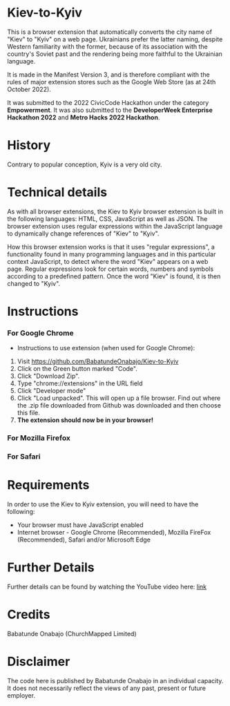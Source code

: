# Kiev-to-Kyiv
This is a browser extension that automatically converts the city name of "Kiev" to "Kyiv" on a web page. Ukrainians prefer the latter naming, despite Western familiarity with the former, because of its association with the country's Soviet past and the rendering being more faithful to the Ukrainian language.

It is made in the Manifest Version 3, and is therefore compliant with the rules of major extension stores such as the Google Web Store (as at 24th October 2022).

It was submitted to the 2022 CivicCode Hackathon under the category **Empowerment**. It was also submitted to the **DeveloperWeek Enterprise Hackathon 2022** and **Metro Hacks 2022 Hackathon**.

# History
Contrary to popular conception, Kyiv is a very old city.

# Technical details
As with all browser extensions, the Kiev to Kyiv browser extension is built in the following languages: HTML, CSS, JavaScript as well as JSON. The browser extension uses regular expressions within the JavaScript language to dynamically change references of "Kiev" to "Kyiv".

How this browser extension works is that it uses "regular expressions", a functionality found in many programming languages and in this particular context JavaScript, to detect where the word "Kiev" appears on a web page. Regular expressions look for certain words, numbers and symbols according to a predefined pattern. Once the word "Kiev" is found, it is then changed to "Kyiv".

# Instructions
### For Google Chrome
* Instructions to use extension (when used for Google Chrome):

1. Visit https://github.com/BabatundeOnabajo/Kiev-to-Kyiv
2. Click on the Green button marked "Code".
3. Click "Download Zip".
4. Type "chrome://extensions" in the URL field
5. Click "Developer mode"
6. Click "Load unpacked". This will open up a file browser. Find out where the .zip file downloaded from Github was downloaded and then choose this file.
7. **The extension should now be in your browser!**

### For Mozilla Firefox
### For Safari

# Requirements
In order to use the Kiev to Kyiv extension, you will need to have the following:
* Your browser must have JavaScript enabled
* Internet browser - Google Chrome (Recommended), Mozilla FireFox (Recommended), Safari and/or Microsoft Edge

# Further Details
Further details can be found by watching the YouTube video here: [link](https://youtu.be/42Gl8GMD0c0)

# Credits
Babatunde Onabajo (ChurchMapped Limited)

# Disclaimer
The code here is published by Babatunde Onabajo in an individual capacity. It does not necessarily reflect the views of any past, present or future employer.

